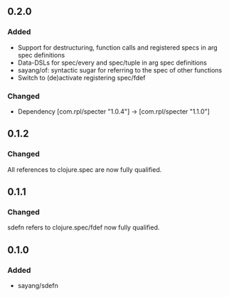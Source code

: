 ## 0.2.0

### Added

* Support for destructuring, function calls and registered specs in arg spec definitions
* Data-DSLs for spec/every and spec/tuple in arg spec definitions
* sayang/of: syntactic sugar for referring to the spec of other functions
* Switch to (de)activate registering spec/fdef

### Changed

* Dependency  [com.rpl/specter "1.0.4"] -> [com.rpl/specter "1.1.0"]

## 0.1.2

### Changed

All references to clojure.spec are now fully qualified.

## 0.1.1

### Changed

sdefn refers to clojure.spec/fdef now fully qualified.

## 0.1.0

### Added

* sayang/sdefn
